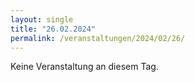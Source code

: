 ```yaml
---
layout: single
title: "26.02.2024"
permalink: /veranstaltungen/2024/02/26/
---
```


Keine Veranstaltung an diesem Tag.
